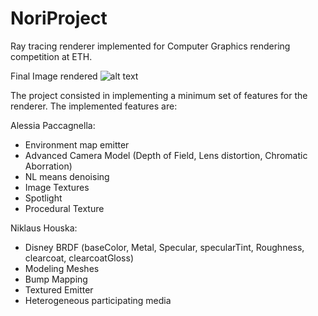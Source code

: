 # NoriProject
Ray tracing renderer implemented for Computer Graphics rendering competition at ETH.

Final Image rendered
![alt text](https://github.com/alessiapacca/nori/blob/master/final.png)

The project consisted in implementing a minimum set of features for the renderer.
The implemented features are: 

Alessia Paccagnella:
- Environment map emitter 
- Advanced Camera Model (Depth of Field, Lens distortion, Chromatic Aborration)  
- NL means denoising 
- Image Textures 
- Spotlight 
- Procedural Texture

Niklaus Houska:
- Disney BRDF (baseColor, Metal, Specular, specularTint, Roughness, clearcoat, clearcoatGloss)  
- Modeling Meshes
- Bump Mapping
- Textured Emitter 
- Heterogeneous participating media 

